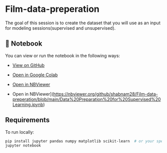 # Film-data-preperation
The goal of this session is to create the dataset that you will use as an input for modeling sessions(supervised and unsupervised).
## 📓 Notebook

You can view or run the notebook in the following ways:

-  [View on GitHub](./my_notebook.ipynb)
-  [Open in Google Colab](https://colab.research.google.com/github/shabnam28/Film-data-preperation/blob/main/Seance%203%20-%20Supervised%20Learning%20-%20Solution.ipynb)
-  [Open in NBViewer](https://nbviewer.org/github/shabnam28/Film-data-preperation/blob/main/Seance%203%20-%20Supervised%20Learning%20-%20Solution.ipynb)

-  Open in NBViewer](https://nbviewer.org/github/shabnam28/Film-data-preperation/blob/main/Data%20Preparation%20for%20Supervised%20Learning.ipynb)

## Requirements

To run locally:

```bash
pip install jupyter pandas numpy matplotlib scikit-learn  # or your specific libraries
jupyter notebook
